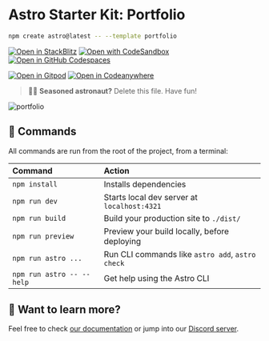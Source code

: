 # Astro Starter Kit: Portfolio

```sh
npm create astro@latest -- --template portfolio
```

[![Open in StackBlitz](https://developer.stackblitz.com/img/open_in_stackblitz.svg)](https://stackblitz.com/github/withastro/astro/tree/latest/examples/portfolio)
[![Open with CodeSandbox](https://assets.codesandbox.io/github/button-edit-lime.svg)](https://codesandbox.io/p/sandbox/github/withastro/astro/tree/latest/examples/portfolio)
[![Open in GitHub Codespaces](https://github.com/codespaces/badge.svg)](https://codespaces.new/withastro/astro?devcontainer_path=.devcontainer/portfolio/devcontainer.json)


[![Open in Gitpod](https://gitpod.io/button/open-in-gitpod.svg)](https://gitpod.io/#https://github.com/withastro/astro/tree/latest/examples/portfolio)
[![Open in Codeanywhere](https://codeanywhere.com/img/open-in-codeanywhere-btn.svg)](https://app.codeanywhere.com/#https://github.com/withastro/astro/tree/latest/examples/portfolio)


> 🧑‍🚀 **Seasoned astronaut?** Delete this file. Have fun!

![portfolio](https://user-images.githubusercontent.com/357379/210779178-a98f0fb7-6b1a-4068-894c-8e1403e26654.jpg)

## 🧞 Commands

All commands are run from the root of the project, from a terminal:

| Command                   | Action                                           |
| :------------------------ | :----------------------------------------------- |
| `npm install`             | Installs dependencies                            |
| `npm run dev`             | Starts local dev server at `localhost:4321`      |
| `npm run build`           | Build your production site to `./dist/`          |
| `npm run preview`         | Preview your build locally, before deploying     |
| `npm run astro ...`       | Run CLI commands like `astro add`, `astro check` |
| `npm run astro -- --help` | Get help using the Astro CLI                     |

## 👀 Want to learn more?

Feel free to check [our documentation](https://docs.astro.build) or jump into our [Discord server](https://astro.build/chat).